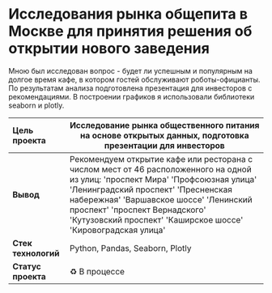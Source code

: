 # Исследования рынка общепита в Москве для принятия решения об открытии нового заведения

Мною был исследован вопрос - будет ли успешным и популярным на долгое время кафе, в
котором гостей обслуживают роботы-официанты. По результатам анализа подготовлена
презентация для инвесторов с рекомендациями. В построении графиков я использовали
библиотеки seaborn и plotly. 

| __Цель проекта__ | Исследование рынка общественного питания на основе открытых данных, подготовка презентации для инвесторов |
| :------ | ------ |
| __Вывод__ | Рекомендуем открытие кафе или ресторана с числом мест от 46 расположенного на одной из улиц: 'проспект Мира' 'Профсоюзная улица' 'Ленинградский проспект' 'Пресненская набережная' 'Варшавское шоссе' 'Ленинский проспект' 'проспект Вернадского' 'Кутузовский проспект' 'Каширское шоссе' 'Кировоградская улица'  |
| __Стек технологий__|Python, Pandas, Seaborn, Plotly|
| __Статус проекта__ | ♻ В процессе |
